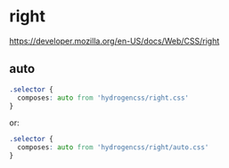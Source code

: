 # right

https://developer.mozilla.org/en-US/docs/Web/CSS/right

## auto
```css
.selector {
  composes: auto from 'hydrogencss/right.css'
}
```

or:
```css
.selector {
  composes: auto from 'hydrogencss/right/auto.css'
}
```

